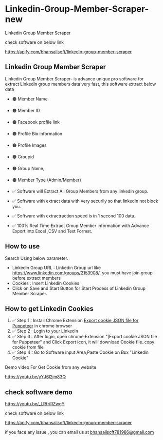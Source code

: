 # Linkedin-Group-Member-Scraper-new
Linkedin Group Member Scraper

check software on below link

https://apify.com/bhansalisoft/linkedin-group-member-scraper

## Linkedin Group Member Scraper
Linkedin Group Member Scraper- is advance unique pro software for extract Linkedin group members data very fast, this software extract below data

- 🟠 Member Name
- 🟠 Member ID
- 🟠 Facebook profile link
- 🟠 Profile Bio information
- 🟠 Profile Images
- 🟠 Groupid
- 🟠 Group Name,
- 🟠 Member Type (Admin/Member)

- ✅ Software will Extract All Group Members from any linkedin group.
- ✅ Software with extract data with very securily so that linkedin not block you.
- ✅ Software with extractraction speed is in 1 second 100 data.
- ✅ 100% Real Time Extract Group Member information with Advance Export into Excel ,CSV and Text Format.


## How to use
Search Using below parameter.
- Linkedin Group URL : Linkedin Group url like https://www.linkedin.com/groups/2153908/. you must have join group before extract members
- Cookies : Insert Linkedin Cookies
- Click on Save and Start Button for Start Process of Linkedin Group Member Scraper.  

## How to get Linkedin Cookies

1. ✅ Step 1 :  Install Chrome Extension [Export cookie JSON file for Puppeteer](https://chromewebstore.google.com/detail/export-cookie-json-file-f/nmckokihipjgplolmcmjakknndddifde/reviews) in chrome browser
2. ✅ Step 2 :  Login to your Linkedin
3. ✅ Step 3 :  After login, open chrome Extension "[Export cookie JSON file for Puppeteer"  and Click Export icon, it will download Cookie  file..copy cookie from file
4. ✅ Step 4 :  Go to Software input Area,Paste Cookie on Box "Linkedin Cookie"


Demo video For Get Cookie from any website

https://youtu.be/yYJ6l2jm83Q


## check software demo 

https://youtu.be/_LRfriRZwgY



check software on below link

https://apify.com/bhansalisoft/linkedin-group-member-scraper

if you face any issue , you can email us at bhansalisoft781986@gmail.com
